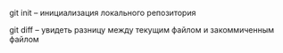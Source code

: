 git init – инициализация локального репозитория 

git diff – увидеть разницу между текущим файлом и закоммиченным файлом